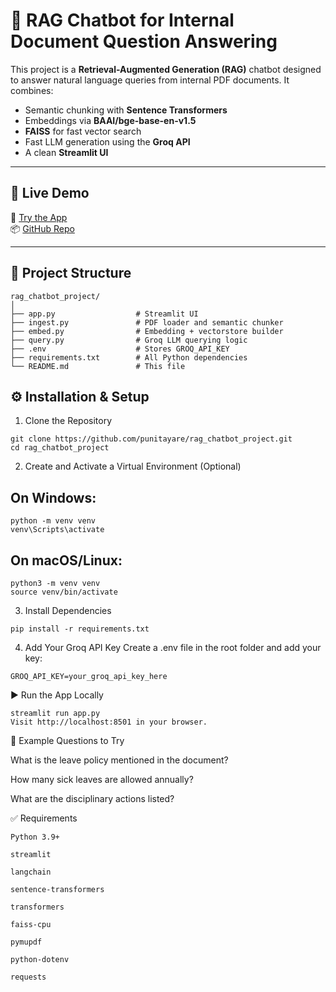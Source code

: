 # 📄 RAG Chatbot for Internal Document Question Answering

This project is a **Retrieval-Augmented Generation (RAG)** chatbot designed to answer natural language queries from internal PDF documents. It combines:

- Semantic chunking with **Sentence Transformers**
- Embeddings via **BAAI/bge-base-en-v1.5**
- **FAISS** for fast vector search
- Fast LLM generation using the **Groq API**
- A clean **Streamlit UI**

---

## 🚀 Live Demo

🔗 [Try the App](https://ragchatbotprojectgit-xx4jrh9dcpqunyrrprrkx8.streamlit.app/)  
📦 [GitHub Repo](https://github.com/punitayare/rag_chatbot_project.git)

---

## 📂 Project Structure

```plaintext
rag_chatbot_project/
│
├── app.py                  # Streamlit UI
├── ingest.py               # PDF loader and semantic chunker
├── embed.py                # Embedding + vectorstore builder
├── query.py                # Groq LLM querying logic
├── .env                    # Stores GROQ_API_KEY 
├── requirements.txt        # All Python dependencies
└── README.md               # This file
```
## ⚙️ Installation & Setup
1. Clone the Repository
```plaintext
git clone https://github.com/punitayare/rag_chatbot_project.git
cd rag_chatbot_project
```
2. Create and Activate a Virtual Environment (Optional)

## On Windows:
```plaintext
python -m venv venv
venv\Scripts\activate
```

## On macOS/Linux:
```plaintext
python3 -m venv venv
source venv/bin/activate
```
3. Install Dependencies
```plaintext
pip install -r requirements.txt
```
4. Add Your Groq API Key
Create a .env file in the root folder and add your key:
```plaintext
GROQ_API_KEY=your_groq_api_key_here
```


▶️ Run the App Locally
```plaintext
streamlit run app.py
Visit http://localhost:8501 in your browser.
```
💬 Example Questions to Try

What is the leave policy mentioned in the document?

How many sick leaves are allowed annually?

What are the disciplinary actions listed?

✅ Requirements
```plaintext
Python 3.9+

streamlit

langchain

sentence-transformers

transformers

faiss-cpu

pymupdf

python-dotenv

requests
```
